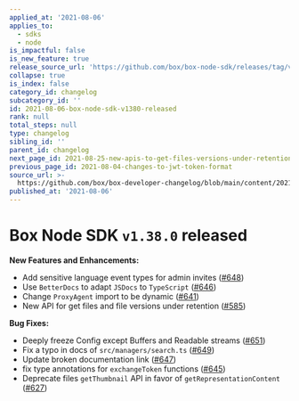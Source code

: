 ```yaml
---
applied_at: '2021-08-06'
applies_to:
  - sdks
  - node
is_impactful: false
is_new_feature: true
release_source_url: 'https://github.com/box/box-node-sdk/releases/tag/v1.38.0'
collapse: true
is_index: false
category_id: changelog
subcategory_id: ''
id: 2021-08-06-box-node-sdk-v1380-released
rank: null
total_steps: null
type: changelog
sibling_id: ''
parent_id: changelog
next_page_id: 2021-08-25-new-apis-to-get-files-versions-under-retention
previous_page_id: 2021-08-04-changes-to-jwt-token-format
source_url: >-
  https://github.com/box/box-developer-changelog/blob/main/content/2021/08-06-box-node-sdk-v1380-released.md
published_at: '2021-08-06'
---
```

# Box Node SDK `v1.38.0` released

**New Features and Enhancements:**

* Add sensitive language event types for admin invites ([#648][1])
* Use `BetterDocs` to adapt `JSDocs` to `TypeScript` ([#646][2])
* Change `ProxyAgent` import to be dynamic ([#641][3])
* New API for get files and file versions under retention ([#585][4])

**Bug Fixes:**

* Deeply freeze Config except Buffers and Readable streams ([#651][5])
* Fix a typo in docs of `src/managers/search.ts` ([#649][6])
* Update broken documentation link ([#647][7])
* fix type annotations for `exchangeToken` functions ([#645][8])
* Deprecate files `getThumbnail` API in favor of 
  `getRepresentationContent` ([#627][9])

[1]: https://github.com/box/box-node-sdk/pull/648

[2]: https://github.com/box/box-node-sdk/pull/646

[3]: https://github.com/box/box-node-sdk/pull/641

[4]: https://github.com/box/box-node-sdk/pull/585

[5]: https://github.com/box/box-node-sdk/pull/651

[6]: https://github.com/box/box-node-sdk/pull/649

[7]: https://github.com/box/box-node-sdk/pull/647

[8]: https://github.com/box/box-node-sdk/pull/645

[9]: https://github.com/box/box-node-sdk/pull/627